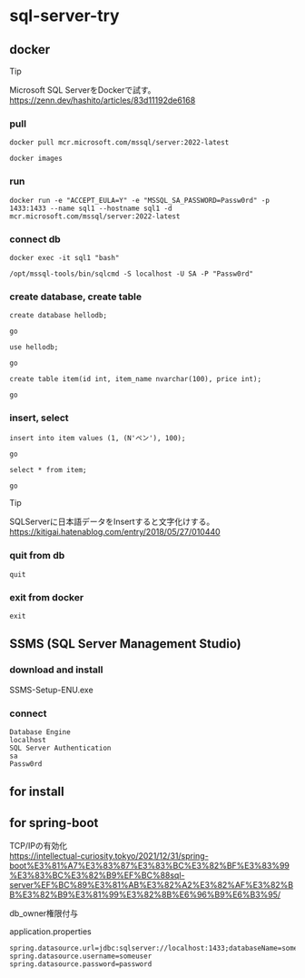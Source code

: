 # sql-server-try

## docker

> [!TIP]
> 
> Microsoft SQL ServerをDockerで試す。  
> https://zenn.dev/hashito/articles/83d11192de6168  

### pull
```
docker pull mcr.microsoft.com/mssql/server:2022-latest

docker images
```

### run
```
docker run -e "ACCEPT_EULA=Y" -e "MSSQL_SA_PASSWORD=Passw0rd" -p 1433:1433 --name sql1 --hostname sql1 -d mcr.microsoft.com/mssql/server:2022-latest
```

### connect db
```
docker exec -it sql1 "bash"

/opt/mssql-tools/bin/sqlcmd -S localhost -U SA -P "Passw0rd"
```

### create database, create table
```
create database hellodb;

go

use hellodb;

go

create table item(id int, item_name nvarchar(100), price int);

go
```

### insert, select
```
insert into item values (1, (N'ペン'), 100);

go

select * from item;

go
```

> [!TIP]
>
> SQLServerに日本語データをInsertすると文字化けする。  
> https://kitigai.hatenablog.com/entry/2018/05/27/010440  

### quit from db
```
quit
```

### exit from docker
```
exit
```

## SSMS (SQL Server Management Studio)

### download and install
SSMS-Setup-ENU.exe

### connect
```
Database Engine
localhost
SQL Server Authentication
sa
Passw0rd
```

## for install




## for spring-boot

TCP/IPの有効化  
https://intellectual-curiosity.tokyo/2021/12/31/spring-boot%E3%81%A7%E3%83%87%E3%83%BC%E3%82%BF%E3%83%99%E3%83%BC%E3%82%B9%EF%BC%88sql-server%EF%BC%89%E3%81%AB%E3%82%A2%E3%82%AF%E3%82%BB%E3%82%B9%E3%81%99%E3%82%8B%E6%96%B9%E6%B3%95/  

db_owner権限付与  

application.properties
```
spring.datasource.url=jdbc:sqlserver://localhost:1433;databaseName=somedb;encrypt=false
spring.datasource.username=someuser
spring.datasource.password=password
```
